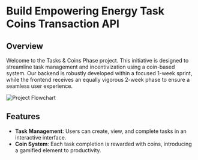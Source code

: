 # Build Empowering Energy Task Coins Transaction API

## Overview
Welcome to the Tasks & Coins Phase project. This initiative is designed to streamline task management and incentivization using a coin-based system. Our backend is robustly developed within a focused 1-week sprint, while the frontend receives an equally vigorous 2-week phase to ensure a seamless user experience.

![Project Flowchart](https://i.ibb.co/X81JVSQ/Untitled-2024-01-03-1011.png)

## Features
- **Task Management**: Users can create, view, and complete tasks in an interactive interface.
- **Coin System**: Each task completion is rewarded with coins, introducing a gamified element to productivity.

